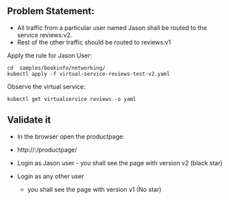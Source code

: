 
## Problem Statement: 
 - All traffic from a particular user named Jason shall be routed to the service reviews:v2.
 - Rest of the other traffic should be routed to reviews:v1
 
 Apply the rule for Jason User: 
 
    cd  samples/bookinfo/networking/
    kubectl apply -f virtual-service-reviews-test-v2.yaml
    
 Observe the virtual service:
  
    kubectl get virtualservice reviews -o yaml
    
  ## Validate it 
  
  - In the browser open the productpage: 
  - http://<public-ip>:<nodeport>/productpage/
  
  - Login as Jason user
         -  you shall see the page with version v2 (black star)
        
   - Login as any other user
        - you shall see the page with version v1 (No star)
        
        
        
   
  
    
